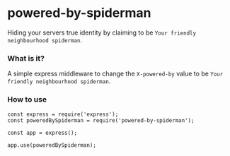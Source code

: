 # powered-by-spiderman

Hiding your servers true identity by claiming to be `Your friendly neighbourhood spiderman`.

### What is it?

A simple express middleware to change the `X-powered-by` value to be `Your friendly neighbourhood spiderman`.

### How to use

```
const express = require('express');
const poweredBySpiderman = require('powered-by-spiderman');

const app = express();

app.use(poweredBySpiderman);
```